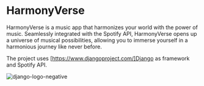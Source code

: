 # HarmonyVerse
HarmonyVerse is a music app that harmonizes your world with the power of music. Seamlessly integrated with the Spotify API, HarmonyVerse opens up a universe of musical possibilities, allowing you to immerse yourself in a harmonious journey like never before.

The project uses [https://www.djangoproject.com/]Django as framework and Spotify API.


![django-logo-negative](https://github.com/parthiv011/HarmonyVerse/assets/118474748/109daabf-fb16-4775-868c-bdc23e4625a8)

